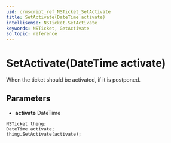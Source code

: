 ```yaml
---
uid: crmscript_ref_NSTicket_SetActivate
title: SetActivate(DateTime activate)
intellisense: NSTicket.SetActivate
keywords: NSTicket, GetActivate
so.topic: reference
---
```


# SetActivate(DateTime activate)

When the ticket should be activated, if it is postponed.

## Parameters

* **activate** DateTime

```crmscript
NSTicket thing;
DateTime activate;
thing.SetActivate(activate);
```

